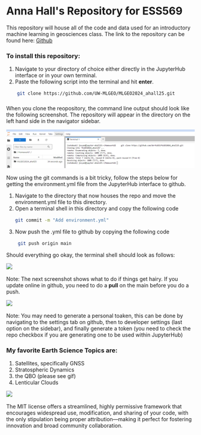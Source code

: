 # Anna Hall's Repository for ESS569

This repository will house all of the code and data used for an introductory machine learning in geosciences class. The link to the repository can be found here: [Github](https://github.com/UW-MLGEO/MLGEO2024_ahall25)

### To install this repository:
1. Navigate to your directory of choice either directly in the JupyterHub interface or in your own terminal.
2. Paste the following script into the terminal and hit **enter**.
```bash
    git clone https://github.com/UW-MLGEO/MLGEO2024_ahall25.git
```
### 
When you clone the reopository, the command line output should look like the following screenshot. The repository will appear in the directory on the left hand side in the navigator sidebar.
  
<img src="CloneRepoScreenshot.png"/>

Now using the git commands is a bit tricky, follow the steps below for getting the environment.yml file from the JupyterHub interface to github.
1. Navigate to the directory that now houses the repo and move the environment.yml file to this directory.
2. Open a terminal shell in this directory and copy the following code
    ```bash
    git commit -m "Add environment.yml"
    ```
3. Now push the .yml file to github by copying the following code
   ```bash
    git push origin main
    ```
Should everything go okay, the terminal shell should look as follows:

<img src="GitAddScreenshot.png"/>

Note: The next screenshot shows what to do if things get hairy. If you update online in github, you need to do a **pull** on the main before you do a push.

<img src="GitCommandsScreenshot.png"/>

Note: You may need to generate a personal toaken, this can be done by navigating to the settings tab on github, then to developer settings (last option on the sidebar), and finally generate a token (you need to check the repo checkbox if you are generating one to be used within JupyterHub)

### My favorite Earth Science Topics are:
1. Satellites, specifically GNSS
2. Stratospheric Dynamics
3. the QBO (please see gif)
4. Lenticular Clouds

<img src="zonal_wind_anomaly_combined_animation4 (1).gif"/>

The MIT license offers a streamlined, highly permissive framework that encourages widespread use, modification, and sharing of your code, with the only stipulation being proper attribution—making it perfect for fostering innovation and broad community collaboration.

